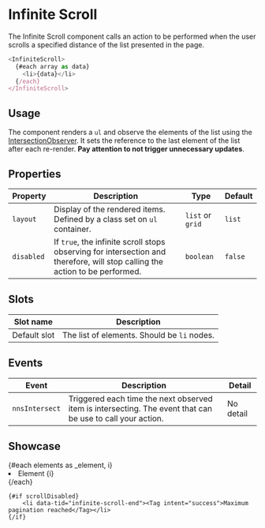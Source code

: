 <script lang="ts">
    import InfiniteScroll from "$lib/components/InfiniteScroll.svelte";
    import Tag from "$lib/components/Tag.svelte";

    const generate = (index: number): number[] =>  [ ...Array(100).keys().map(i => i + index) ];
    
    let scrollDisabled = false;
    let elements = generate(0);

    const onIntersect = () => {
        if (elements.length >= 300) {
            scrollDisabled = true;
            return;
        }

        setTimeout(() => elements = [...elements, ...generate(elements.length)], 500);
    }
</script>

# Infinite Scroll

The Infinite Scroll component calls an action to be performed when the user scrolls a specified distance of the list presented in the page.

```javascript
<InfiniteScroll>
  {#each array as data}
    <li>{data}</li>
  {/each}
</InfiniteScroll>
```

## Usage

The component renders a `ul` and observe the elements of the list using the [IntersectionObserver](https://developer.mozilla.org/fr/docs/Web/API/Intersection_Observer_API).
It sets the reference to the last element of the list after each re-render. **Pay attention to not trigger unnecessary updates**.

## Properties

| Property   | Description                                                                                                                  | Type             | Default |
| ---------- | ---------------------------------------------------------------------------------------------------------------------------- | ---------------- | ------- |
| `layout`   | Display of the rendered items. Defined by a class set on `ul` container.                                                     | `list` or `grid` | `list`  |
| `disabled` | If `true`, the infinite scroll stops observing for intersection and therefore, will stop calling the action to be performed. | `boolean`        | `false` |

## Slots

| Slot name    | Description                                 |
| ------------ | ------------------------------------------- |
| Default slot | The list of elements. Should be `li` nodes. |

## Events

| Event          | Description                                                                                                | Detail    |
| -------------- | ---------------------------------------------------------------------------------------------------------- | --------- |
| `nnsIntersect` | Triggered each time the next observed item is intersecting. The event that can be use to call your action. | No detail |

## Showcase

<InfiniteScroll onintersect={onIntersect} disabled={scrollDisabled} testId="showcase-infinite-scroll">
    {#each elements as _element, i}
        <li><Tag>Element {i}</Tag></li>
    {/each}

    {#if scrollDisabled}
        <li data-tid="infinite-scroll-end"><Tag intent="success">Maximum pagination reached</Tag></li>
    {/if}

</InfiniteScroll>

<style lang="scss">
    li {
        margin: 0 0 var(--padding);
    }
</style>
